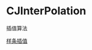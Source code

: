 # CJInterPolation
插值算法

[样条插值](https://github.com/fminorwang/CJInterPolation/docs/splineInterpolation.md)
